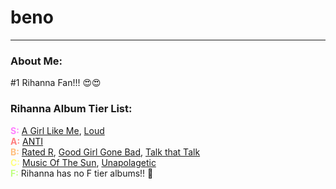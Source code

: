 # beno
---
### About Me:
#1 Rihanna Fan!!! 😍😍

### Rihanna Album Tier List:
<strong><span style="color: #ff7fff">S:</span></strong> [A Girl Like Me](https://open.spotify.com/album/5pvFhFt1nzE8sCbm1wjNRv), [Loud](https://open.spotify.com/album/7vN82vd1Vq44fjlhjfvHJp)<br>
<strong><span style="color: #ff7f7f">A:</span></strong> [ANTI](https://open.spotify.com/album/4UlGauD7ROb3YbVOFMgW5u)<br>
<strong><span style="color: #ffbf7f">B:</span></strong> [Rated R](https://open.spotify.com/album/7uGmyYwDFJbSc1xs4hkEs2), [Good Girl Gone Bad](https://open.spotify.com/album/3JSWZWeTHF4HDGt5Eozdy7), [Talk that Talk](https://open.spotify.com/album/3sW7wD2qdMjs7KncaOoIJ5)<br>
<strong><span style="color: #ffff7f">C:</span></strong> [Music Of The Sun](https://open.spotify.com/album/19UbDbyaYRW1U7lBMYO9F2), [Unapolagetic](https://open.spotify.com/album/5pLlGJrxuQO3jMoQe1XxZY)<br>
<strong><span style="color: #bfff7f">F:</span></strong> Rihanna has no F tier albums!! 🤬<br>